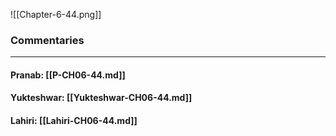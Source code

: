![[Chapter-6-44.png]]

### Commentaries

---

#### Pranab: [[P-CH06-44.md]]

#### Yukteshwar: [[Yukteshwar-CH06-44.md]]

#### Lahiri: [[Lahiri-CH06-44.md]]
